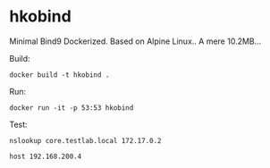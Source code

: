 # hkobind
Minimal Bind9 Dockerized. Based on Alpine Linux.. A mere 10.2MB...


Build: 

	docker build -t hkobind .
	
Run: 

	docker run -it -p 53:53 hkobind

Test: 

	nslookup core.testlab.local 172.17.0.2

	host 192.168.200.4
